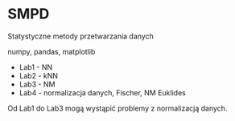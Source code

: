 # SMPD
Statystyczne metody przetwarzania danych

numpy, pandas, matplotlib

- Lab1 - NN
- Lab2 - kNN
- Lab3 - NM
- Lab4 - normalizacja danych, Fischer, NM Euklides

Od Lab1 do Lab3 mogą wystąpić problemy z normalizacją danych.
